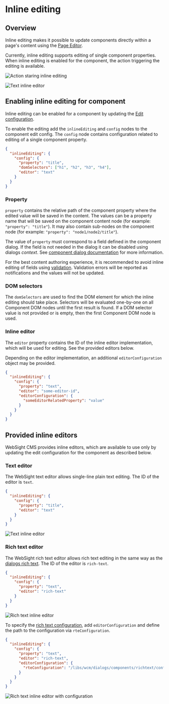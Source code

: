 # Inline editing

## Overview

Inline editing makes it possible to update components directly within a page's content using the [Page Editor](../page-editor).

Currently, inline editing supports editing of single component properties. When inline editing is enabled 
for the component, the action triggering the editing is available.

![Action staring inline editing](images/component-action.png)

![Text inline editor](images/text-editor.png)

## Enabling inline editing for component

Inline editing can be enabled for a component by updating the [Edit configuration](../components/#edit-configuration).

To enable the editing add the `inlineEditing` and `config` nodes to the component edit config.
The `config` node contains configuration related to editing of a single component property.

```json title="Example component edit config enabling inline editing"
{
  "inlineEditing": {
    "config": {
      "property": "title",
      "domSelectors": ["h1", "h2", "h3", "h4"],
      "editor": "text"
    }
  }
}
```

### Property

`property` contains the relative path of the component property where the edited value will be saved in the content.
The values can be a property name that will be saved on the component content node (for example: `"property": "title"`). It
may also contain sub-nodes on the component node (for example: `"property": "node1/node2/title"`).

The value of `property` must correspond to a field defined in the component dialog. If the field is
not needed in the dialog it can be disabled using dialogs _context_. See [component dialog documentation](/cms/developers/components/#dialog) for more information.

For the best content authoring experience, it is recommended to avoid inline editing of fields using [validation](/cms/developers/dialogs/#validation). Validation errors will be reported as notifications and the values will not be updated.

### DOM selectors

The `domSelectors` are used to find the DOM element for which the inline editing should take place.
Selectors will be evaluated one-by-one on all Component DOM nodes until the first result is found.
If a DOM selector value is not provided or is empty, then the first Component DOM node is used.

### Inline editor

The `editor` property contains the ID of the inline editor implementation, which will be used for editing.
See the provided editors below.

Depending on the editor implementation, an additional `editorConfiguration` object may be provided.

```json title="Example component edit config using inline editor configuration"
{
  "inlineEditing": {
    "config": {
      "property": "text",
      "editor": "some-editor-id",
      "editorConfiguration": {
        "someEditorRelatedProperty": "value"
      }
    }
  }
}
```

## Provided inline editors

WebSight CMS provides inline editors, which are available to use only by updating the edit configuration for the component as described below.

### Text editor

The WebSight text editor allows single-line plain text editing. The ID of the editor is `text`.

```json title="Example component edit config enabling text inline editing"
{
  "inlineEditing": {
    "config": {
      "property": "title",
      "editor": "text"
    }
  }
}
```

![Text inline editor](images/text-editor.png)

### Rich text editor

The WebSight rich text editor allows rich text editing in the same way as the [dialogs rich text](/cms/developers/dialogs/richtext-editor).
The ID of the editor is `rich-text`.

```json title="Example component edit config enabling rich text inline editing"
{
  "inlineEditing": {
    "config": {
      "property": "text",
      "editor": "rich-text"
    }
  }
}
```

![Rich text inline editor](images/rich-text-inline-editor.png)

To specify the [rich text configuration](/cms/developers/dialogs/richtext-editor/configuration), add
`editorConfiguration` and define the path to the configuration via `rteConfiguration`.

```json title="Example component edit config enabling rich text inline editing and specified configuration"
{
  "inlineEditing": {
    "config": {
      "property": "text",
      "editor": "rich-text",
      "editorConfiguration": {
        "rteConfiguration": "/libs/wcm/dialogs/components/richtext/configurations/compact"
      }
    }
  }
}
```

![Rich text inline editor with configuration](images/rich-text-inline-editor-with-configuration.png)
